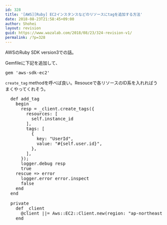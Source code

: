 ```yaml
---
id: 328
title: '[AWS][Ruby] EC2インスタンスなどのリソースにtagを追加する方法'
date: 2018-08-23T21:58:45+09:00
author: Shohei
layout: revision
guid: https://www.wazalab.com/2018/08/23/324-revision-v1/
permalink: /?p=328
---
```

AWSのRuby SDK version3での話。

Gemfileに下記を追加して、
 
<pre class="theme:monokai lang:ruby decode:true " >gem 'aws-sdk-ec2'</pre> 

`create_tag` methodを呼べば良い。Resouceで各リソースのID系を入れればうまくやってくれそう。

<pre class="theme:monokai lang:ruby decode:true " >  def add_tag
    begin
      resp = _client.create_tags({
        resources: [
          self.instance_id
        ],
        tags: [
          {
            key: "UserId",
            value: "#{self.user.id}",
          },
        ],
      });
      logger.debug resp
      true
    rescue =&gt; error
      logger.error error.inspect
      false
    end
  end

  private
    def _client
      @client ||= Aws::EC2::Client.new(region: "ap-northeast-1") 
    end</pre> 

